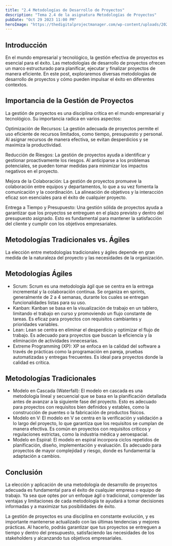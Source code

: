 ```yaml
---
title: "2.4 Metodologías de Desarrollo de Proyectos"
description: "Tema 2.4 de la asignatura Metodologías de Proyectos"
pubDate: "Oct 29 2023 11:00 PM"
heroImage: "https://thedigitalprojectmanager.com/wp-content/uploads/2021/01/9-Of-The-Most-Popular-Project-Management-Methodologies-Made-Simple-featured-image-5.png"
---
```


<h2>
    Introducción
</h2>

<p>
En el mundo empresarial y tecnológico, la gestión efectiva de proyectos es esencial para el éxito. Las metodologías de desarrollo de proyectos ofrecen un marco estructurado para planificar, ejecutar y finalizar proyectos de manera eficiente. En este post, exploraremos diversas metodologías de desarrollo de proyectos y cómo pueden impulsar el éxito en diferentes contextos.

</p>

<h2>
Importancia de la Gestión de Proyectos
</h2>

<p>
La gestión de proyectos es una disciplina crítica en el mundo empresarial y tecnológico. Su importancia radica en varios aspectos:

Optimización de Recursos: La gestión adecuada de proyectos permite el uso eficiente de recursos limitados, como tiempo, presupuesto y personal. Al asignar recursos de manera efectiva, se evitan desperdicios y se maximiza la productividad.

Reducción de Riesgos: La gestión de proyectos ayuda a identificar y gestionar proactivamente los riesgos. Al anticiparse a los problemas potenciales, se pueden tomar medidas para minimizar los impactos negativos en el proyecto.

Mejora de la Colaboración: La gestión de proyectos promueve la colaboración entre equipos y departamentos, lo que a su vez fomenta la comunicación y la coordinación. La alineación de objetivos y la interacción eficaz son esenciales para el éxito de cualquier proyecto.

Entrega a Tiempo y Presupuesto: Una gestión sólida de proyectos ayuda a garantizar que los proyectos se entreguen en el plazo previsto y dentro del presupuesto asignado. Esto es fundamental para mantener la satisfacción del cliente y cumplir con los objetivos empresariales.

</p>

<h2>
Metodologías Tradicionales vs. Ágiles
</h2>

<p>
La elección entre metodologías tradicionales y ágiles depende en gran medida de la naturaleza del proyecto y las necesidades de la organización.
</p>

<h2>
Metodologías Ágiles
</h2>

<ul><li>  
    Scrum: Scrum es una metodología ágil que se centra en la entrega incremental y la colaboración continua. Se organiza en sprints, generalmente de 2 a 4 semanas, durante los cuales se entregan funcionalidades listas para su uso.
</li>

<li>Kanban: Kanban se basa en la visualización de trabajo en un tablero, limitando el trabajo en curso y promoviendo un flujo constante de tareas. Es eficaz para proyectos con requisitos cambiantes y prioridades variables.</li>

<li>Lean: Lean se centra en eliminar el desperdicio y optimizar el flujo de trabajo. Es adecuado para proyectos que buscan la eficiencia y la eliminación de actividades innecesarias.</li>

<li>Extreme Programming (XP): XP se enfoca en la calidad del software a través de prácticas como la programación en pareja, pruebas automatizadas y entregas frecuentes. Es ideal para proyectos donde la calidad es crítica.</li>
</ul>

<h2>
Metodologías Tradicionales
</h2>

<ul><li>
    Modelo en Cascada (Waterfall): El modelo en cascada es una metodología lineal y secuencial que se basa en la planificación detallada antes de avanzar a la siguiente fase del proyecto. Esto es adecuado para proyectos con requisitos bien definidos y estables, como la construcción de puentes o la fabricación de productos físicos.
</li>

<li>Modelo en V: El modelo en V se centra en la verificación y validación a lo largo del proyecto, lo que garantiza que los requisitos se cumplan de manera efectiva. Es común en proyectos con requisitos críticos y regulaciones estrictas, como la industria médica y aeroespacial.</li>

<li>Modelo en Espiral: El modelo en espiral incorpora ciclos repetidos de planificación, diseño, implementación y evaluación. Es adecuado para proyectos de mayor complejidad y riesgo, donde es fundamental la adaptación a cambios.</li>
</ul>

<h2>
Conclusión
</h2>

<p>
La elección y aplicación de una metodología de desarrollo de proyectos adecuada es fundamental para el éxito de cualquier empresa o equipo de trabajo. Ya sea que optes por un enfoque ágil o tradicional, comprender las ventajas y limitaciones de cada metodología te ayudará a tomar decisiones informadas y a maximizar tus posibilidades de éxito.

La gestión de proyectos es una disciplina en constante evolución, y es importante mantenerse actualizado con las últimas tendencias y mejores prácticas. Al hacerlo, podrás garantizar que tus proyectos se entreguen a tiempo y dentro del presupuesto, satisfaciendo las necesidades de los stakeholders y alcanzando tus objetivos empresariales.

</p>
